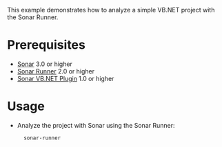 This example demonstrates how to analyze a simple VB.NET project with the Sonar Runner.

Prerequisites
=============
* [Sonar](http://www.sonarsource.org/downloads/) 3.0 or higher
* [Sonar Runner](http://docs.codehaus.org/display/SONAR/Installing+and+Configuring+Sonar+Runner) 2.0 or higher
* [Sonar VB.NET Plugin](http://www.sonarsource.com/products/plugins/languages/vbnet/) 1.0 or higher

Usage
=====
* Analyze the project with Sonar using the Sonar Runner:

        sonar-runner
